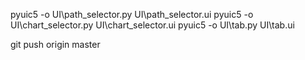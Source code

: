 pyuic5 -o UI\path_selector.py UI\path_selector.ui
pyuic5 -o UI\chart_selector.py  UI\chart_selector.ui
pyuic5 -o UI\tab.py  UI\tab.ui

git push origin master